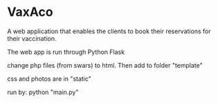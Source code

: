 # VaxAco
A web application that enables the clients to book their reservations for their vaccination.

The web app is run through Python Flask

change php files (from swars) to html. Then add to folder "template"

css and photos are in "static"

run by: 
python "main.py"
